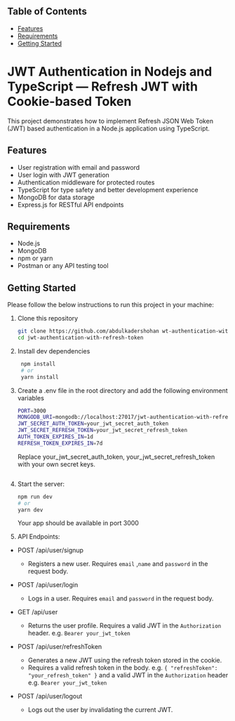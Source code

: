 <!-- TABLE OF CONTENTS -->

## Table of Contents

- [Features](#features)
- [Requirements](#requirements)
- [Getting Started](#getting-started)

# JWT Authentication in Nodejs and TypeScript — Refresh JWT with Cookie-based Token
This project demonstrates how to implement Refresh JSON Web Token (JWT) based authentication in a Node.js application using TypeScript.

## Features
* User registration with email and password
* User login with JWT generation
* Authentication middleware for protected routes
* TypeScript for type safety and better development experience
* MongoDB for data storage
* Express.js for RESTful API endpoints

## Requirements
* Node.js
* MongoDB
* npm or yarn
* Postman or any API testing tool


<!-- Getting Started -->

## Getting Started

Please follow the below instructions to run this project in your machine:

1. Clone this repository
   ```sh
   git clone https://github.com/abdulkadershohan wt-authentication-with-refresh-token.git
   cd jwt-authentication-with-refresh-token
   ```
2. Install dev dependencies
   ```sh
    npm install
    # or
    yarn install
   ```
3. Create a .env file in the root directory and add the following environment variables
   ```sh
   PORT=3000
   MONGODB_URI=mongodb://localhost:27017/jwt-authentication-with-refresh-token
   JWT_SECRET_AUTH_TOKEN=your_jwt_secret_auth_token
   JWT_SECRET_REFRESH_TOKEN=your_jwt_secret_refresh_token
   AUTH_TOKEN_EXPIRES_IN=1d
   REFRESH_TOKEN_EXPIRES_IN=7d
    ```
    Replace your_jwt_secret_auth_token, your_jwt_secret_refresh_token with your own secret keys. 
    ```sh

4. Start the server:
   ```sh
   npm run dev 
   # or
   yarn dev
   ```
   Your app should be available in port 3000

5. API Endpoints:

* POST /api/user/signup
    * Registers a new user. Requires `email` ,`name` and `password` in the request body.

* POST /api/user/login
    * Logs in a user. Requires `email` and `password` in the request body.

* GET /api/user
    * Returns the user profile. Requires a valid JWT in the `Authorization` header. e.g. `Bearer your_jwt_token`

* POST /api/user/refreshToken
    * Generates a new JWT using the refresh token stored in the cookie.
    * Requires a valid refresh token in the body. e.g. `{ "refreshToken": "your_refresh_token" }` and a valid JWT in the `Authorization` header e.g. `Bearer your_jwt_token`

* POST /api/user/logout
    * Logs out the user by invalidating the current JWT.



